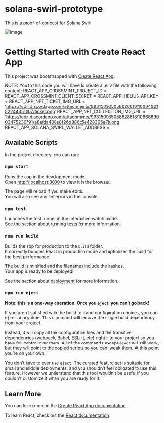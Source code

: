 # solana-swirl-prototype
This is a proof-of-concept for Solana Swirl

![image](https://user-images.githubusercontent.com/102535293/214197564-c7794cb4-8797-4a2b-8c53-6835e131900a.png)


# Getting Started with Create React App
This project was bootstrapped with [Create React App](https://github.com/facebook/create-react-app).

NOTE: You to this code you will have to create a .env file with the following content:
REACT_APP_CROSSMINT_PROJECT_ID = <go to Crossmint API website to get this id>
REACT_APP_CROSSMINT_CLIENT_SECRET = <go to Crossmint API website to get this client secret>
REACT_APP_HELIUS_API_KEY = <go to Helius API website to get this key>
REACT_APP_NFT_TICKET_IMG_URL = 'https://cdn.discordapp.com/attachments/993150935058628618/1066492152244351007/ticket.png'
REACT_APP_NFT_COLLECTION_IMG_URL = 'https://cdn.discordapp.com/attachments/993150935058628618/1066869003475230791/a8afda400e8f26d886c5e428365e7b.png'
REACT_APP_SOLANA_SWIRL_WALLET_ADDRESS = <your own phantom wallet address>

## Available Scripts

In the project directory, you can run:

### `npm start`

Runs the app in the development mode.\
Open [http://localhost:3000](http://localhost:3000) to view it in the browser.

The page will reload if you make edits.\
You will also see any lint errors in the console.

### `npm test`

Launches the test runner in the interactive watch mode.\
See the section about [running tests](https://facebook.github.io/create-react-app/docs/running-tests) for more information.

### `npm run build`

Builds the app for production to the `build` folder.\
It correctly bundles React in production mode and optimizes the build for the best performance.

The build is minified and the filenames include the hashes.\
Your app is ready to be deployed!

See the section about [deployment](https://facebook.github.io/create-react-app/docs/deployment) for more information.

### `npm run eject`

**Note: this is a one-way operation. Once you `eject`, you can’t go back!**

If you aren’t satisfied with the build tool and configuration choices, you can `eject` at any time. This command will remove the single build dependency from your project.

Instead, it will copy all the configuration files and the transitive dependencies (webpack, Babel, ESLint, etc) right into your project so you have full control over them. All of the commands except `eject` will still work, but they will point to the copied scripts so you can tweak them. At this point you’re on your own.

You don’t have to ever use `eject`. The curated feature set is suitable for small and middle deployments, and you shouldn’t feel obligated to use this feature. However we understand that this tool wouldn’t be useful if you couldn’t customize it when you are ready for it.

## Learn More

You can learn more in the [Create React App documentation](https://facebook.github.io/create-react-app/docs/getting-started).

To learn React, check out the [React documentation](https://reactjs.org/).
